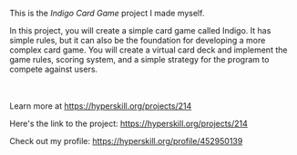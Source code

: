 This is the *Indigo Card Game* project I made myself.


<p>In this project, you will create a simple card game called Indigo. It has simple rules, but it can also be the foundation for developing a more complex card game. You will create a virtual card deck and implement the game rules, scoring system, and a simple strategy for the program to compete against users.</p><br/><br/>Learn more at <a href="https://hyperskill.org/projects/214?utm_source=ide&utm_medium=ide&utm_campaign=ide&utm_content=project-card">https://hyperskill.org/projects/214</a>

Here's the link to the project: https://hyperskill.org/projects/214

Check out my profile: https://hyperskill.org/profile/452950139